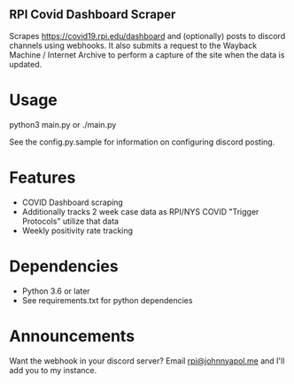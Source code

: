 RPI Covid Dashboard Scraper
----------------------------

Scrapes https://covid19.rpi.edu/dashboard and (optionally) posts to discord channels using webhooks. It also submits a request to the Wayback Machine / Internet Archive to perform a capture of the site when the data is updated.

# Usage

python3 main.py or ./main.py

See the config.py.sample for information on configuring discord posting.

# Features
- COVID Dashboard scraping
- Additionally tracks 2 week case data as RPI/NYS COVID "Trigger Protocols" utilize that data
- Weekly positivity rate tracking

# Dependencies
- Python 3.6 or later
- See requirements.txt for python dependencies

# Announcements
Want the webhook in your discord server? Email rpi@johnnyapol.me and I'll add you to my instance.
